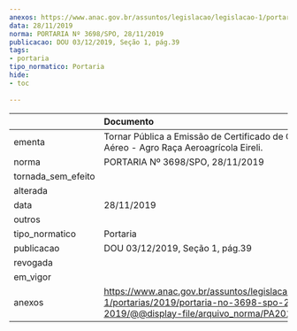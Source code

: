 ```yaml
---
anexos: https://www.anac.gov.br/assuntos/legislacao/legislacao-1/portarias/2019/portaria-no-3698-spo-28-11-2019/@@display-file/arquivo_norma/PA2019-3698.pdf
data: 28/11/2019
norma: PORTARIA Nº 3698/SPO, 28/11/2019
publicacao: DOU 03/12/2019, Seção 1, pág.39
tags:
- portaria
tipo_normatico: Portaria
hide: 
- toc 
 
---
```


|                    | Documento                                                                                                                                            |
|:-------------------|:-----------------------------------------------------------------------------------------------------------------------------------------------------|
| ementa             | Tornar Pública a Emissão de Certificado de Operador Aéreo - Agro Raça Aeroagrícola Eireli.                                                           |
| norma              | PORTARIA Nº 3698/SPO, 28/11/2019                                                                                                                     |
| tornada_sem_efeito |                                                                                                                                                      |
| alterada           |                                                                                                                                                      |
| data               | 28/11/2019                                                                                                                                           |
| outros             |                                                                                                                                                      |
| tipo_normatico     | Portaria                                                                                                                                             |
| publicacao         | DOU 03/12/2019, Seção 1, pág.39                                                                                                                      |
| revogada           |                                                                                                                                                      |
| em_vigor           |                                                                                                                                                      |
| anexos             | https://www.anac.gov.br/assuntos/legislacao/legislacao-1/portarias/2019/portaria-no-3698-spo-28-11-2019/@@display-file/arquivo_norma/PA2019-3698.pdf |